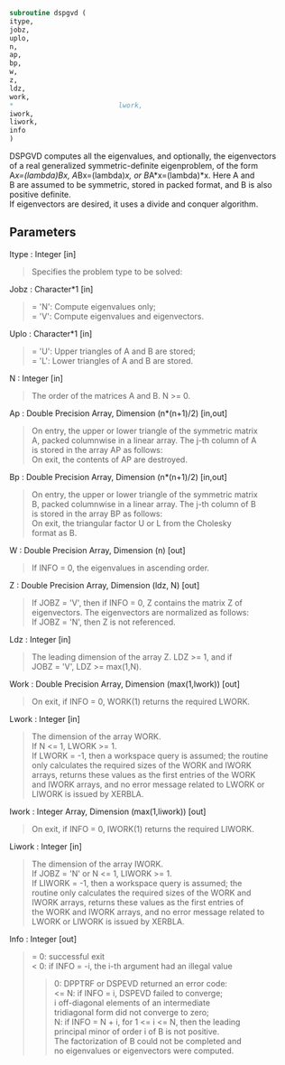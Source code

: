 ```fortran  
subroutine dspgvd (  
itype,  
jobz,  
uplo,  
n,  
ap,  
bp,  
w,  
z,  
ldz,  
work,  
*                          lwork,  
iwork,  
liwork,  
info  
)  
```  
  
DSPGVD computes all the eigenvalues, and optionally, the eigenvectors  
of a real generalized symmetric-definite eigenproblem, of the form  
A*x=(lambda)*B*x,  A*Bx=(lambda)*x,  or B*A*x=(lambda)*x.  Here A and  
B are assumed to be symmetric, stored in packed format, and B is also  
positive definite.  
If eigenvectors are desired, it uses a divide and conquer algorithm.  
  
  
## Parameters  
Itype : Integer [in]  
> Specifies the problem type to be solved:  
  
Jobz : Character*1 [in]  
> = 'N':  Compute eigenvalues only;  
> = 'V':  Compute eigenvalues and eigenvectors.  
  
Uplo : Character*1 [in]  
> = 'U':  Upper triangles of A and B are stored;  
> = 'L':  Lower triangles of A and B are stored.  
  
N : Integer [in]  
> The order of the matrices A and B.  N >= 0.  
  
Ap : Double Precision Array, Dimension (n*(n+1)/2) [in,out]  
> On entry, the upper or lower triangle of the symmetric matrix  
> A, packed columnwise in a linear array.  The j-th column of A  
> is stored in the array AP as follows:  
> On exit, the contents of AP are destroyed.  
  
Bp : Double Precision Array, Dimension (n*(n+1)/2) [in,out]  
> On entry, the upper or lower triangle of the symmetric matrix  
> B, packed columnwise in a linear array.  The j-th column of B  
> is stored in the array BP as follows:  
> On exit, the triangular factor U or L from the Cholesky  
> format as B.  
  
W : Double Precision Array, Dimension (n) [out]  
> If INFO = 0, the eigenvalues in ascending order.  
  
Z : Double Precision Array, Dimension (ldz, N) [out]  
> If JOBZ = 'V', then if INFO = 0, Z contains the matrix Z of  
> eigenvectors.  The eigenvectors are normalized as follows:  
> If JOBZ = 'N', then Z is not referenced.  
  
Ldz : Integer [in]  
> The leading dimension of the array Z.  LDZ >= 1, and if  
> JOBZ = 'V', LDZ >= max(1,N).  
  
Work : Double Precision Array, Dimension (max(1,lwork)) [out]  
> On exit, if INFO = 0, WORK(1) returns the required LWORK.  
  
Lwork : Integer [in]  
> The dimension of the array WORK.  
> If N <= 1,               LWORK >= 1.  
> If LWORK = -1, then a workspace query is assumed; the routine  
> only calculates the required sizes of the WORK and IWORK  
> arrays, returns these values as the first entries of the WORK  
> and IWORK arrays, and no error message related to LWORK or  
> LIWORK is issued by XERBLA.  
  
Iwork : Integer Array, Dimension (max(1,liwork)) [out]  
> On exit, if INFO = 0, IWORK(1) returns the required LIWORK.  
  
Liwork : Integer [in]  
> The dimension of the array IWORK.  
> If JOBZ  = 'N' or N <= 1, LIWORK >= 1.  
> If LIWORK = -1, then a workspace query is assumed; the  
> routine only calculates the required sizes of the WORK and  
> IWORK arrays, returns these values as the first entries of  
> the WORK and IWORK arrays, and no error message related to  
> LWORK or LIWORK is issued by XERBLA.  
  
Info : Integer [out]  
> = 0:  successful exit  
> < 0:  if INFO = -i, the i-th argument had an illegal value  
> > 0:  DPPTRF or DSPEVD returned an error code:  
> <= N:  if INFO = i, DSPEVD failed to converge;  
> i off-diagonal elements of an intermediate  
> tridiagonal form did not converge to zero;  
> > N:   if INFO = N + i, for 1 <= i <= N, then the leading  
> principal minor of order i of B is not positive.  
> The factorization of B could not be completed and  
> no eigenvalues or eigenvectors were computed.  
  
